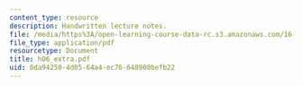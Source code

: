 ```yaml
---
content_type: resource
description: Handwritten lecture notes.
file: /media/https%3A/open-learning-course-data-rc.s3.amazonaws.com/16-30-estimation-and-control-of-aerospace-systems-spring-2004/0da942504d0564a4ec76648900befb22_hO6_extra.pdf
file_type: application/pdf
resourcetype: Document
title: hO6_extra.pdf
uid: 0da94250-4d05-64a4-ec76-648900befb22
---
```

